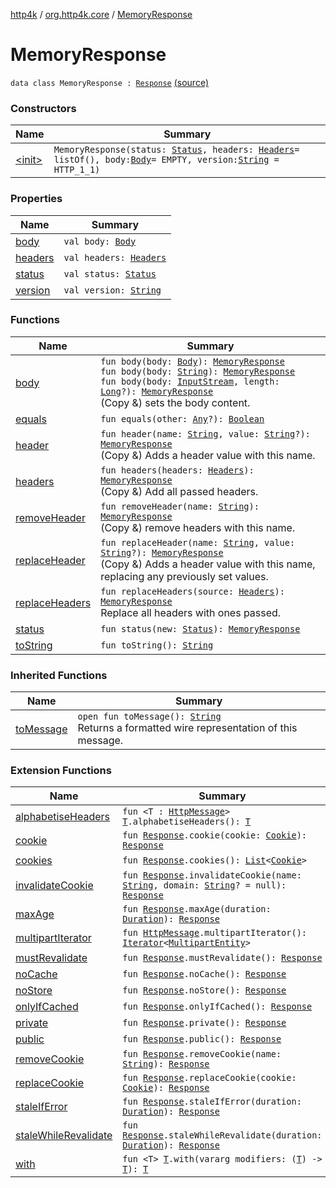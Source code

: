 [http4k](../../index.md) / [org.http4k.core](../index.md) / [MemoryResponse](./index.md)

# MemoryResponse

`data class MemoryResponse : `[`Response`](../-response/index.md) [(source)](https://github.com/http4k/http4k/blob/master/http4k-core/src/main/kotlin/org/http4k/core/http.kt#L289)

### Constructors

| Name | Summary |
|---|---|
| [&lt;init&gt;](-init-.md) | `MemoryResponse(status: `[`Status`](../-status/index.md)`, headers: `[`Headers`](../-headers.md)` = listOf(), body: `[`Body`](../-body/index.md)` = EMPTY, version: `[`String`](https://kotlinlang.org/api/latest/jvm/stdlib/kotlin/-string/index.html)` = HTTP_1_1)` |

### Properties

| Name | Summary |
|---|---|
| [body](body.md) | `val body: `[`Body`](../-body/index.md) |
| [headers](headers.md) | `val headers: `[`Headers`](../-headers.md) |
| [status](status.md) | `val status: `[`Status`](../-status/index.md) |
| [version](version.md) | `val version: `[`String`](https://kotlinlang.org/api/latest/jvm/stdlib/kotlin/-string/index.html) |

### Functions

| Name | Summary |
|---|---|
| [body](body.md) | `fun body(body: `[`Body`](../-body/index.md)`): `[`MemoryResponse`](./index.md)<br>`fun body(body: `[`String`](https://kotlinlang.org/api/latest/jvm/stdlib/kotlin/-string/index.html)`): `[`MemoryResponse`](./index.md)<br>`fun body(body: `[`InputStream`](https://docs.oracle.com/javase/9/docs/api/java/io/InputStream.html)`, length: `[`Long`](https://kotlinlang.org/api/latest/jvm/stdlib/kotlin/-long/index.html)`?): `[`MemoryResponse`](./index.md)<br>(Copy &amp;) sets the body content. |
| [equals](equals.md) | `fun equals(other: `[`Any`](https://kotlinlang.org/api/latest/jvm/stdlib/kotlin/-any/index.html)`?): `[`Boolean`](https://kotlinlang.org/api/latest/jvm/stdlib/kotlin/-boolean/index.html) |
| [header](header.md) | `fun header(name: `[`String`](https://kotlinlang.org/api/latest/jvm/stdlib/kotlin/-string/index.html)`, value: `[`String`](https://kotlinlang.org/api/latest/jvm/stdlib/kotlin/-string/index.html)`?): `[`MemoryResponse`](./index.md)<br>(Copy &amp;) Adds a header value with this name. |
| [headers](headers.md) | `fun headers(headers: `[`Headers`](../-headers.md)`): `[`MemoryResponse`](./index.md)<br>(Copy &amp;) Add all passed headers. |
| [removeHeader](remove-header.md) | `fun removeHeader(name: `[`String`](https://kotlinlang.org/api/latest/jvm/stdlib/kotlin/-string/index.html)`): `[`MemoryResponse`](./index.md)<br>(Copy &amp;) remove headers with this name. |
| [replaceHeader](replace-header.md) | `fun replaceHeader(name: `[`String`](https://kotlinlang.org/api/latest/jvm/stdlib/kotlin/-string/index.html)`, value: `[`String`](https://kotlinlang.org/api/latest/jvm/stdlib/kotlin/-string/index.html)`?): `[`MemoryResponse`](./index.md)<br>(Copy &amp;) Adds a header value with this name, replacing any previously set values. |
| [replaceHeaders](replace-headers.md) | `fun replaceHeaders(source: `[`Headers`](../-headers.md)`): `[`MemoryResponse`](./index.md)<br>Replace all headers with ones passed. |
| [status](status.md) | `fun status(new: `[`Status`](../-status/index.md)`): `[`MemoryResponse`](./index.md) |
| [toString](to-string.md) | `fun toString(): `[`String`](https://kotlinlang.org/api/latest/jvm/stdlib/kotlin/-string/index.html) |

### Inherited Functions

| Name | Summary |
|---|---|
| [toMessage](../-response/to-message.md) | `open fun toMessage(): `[`String`](https://kotlinlang.org/api/latest/jvm/stdlib/kotlin/-string/index.html)<br>Returns a formatted wire representation of this message. |

### Extension Functions

| Name | Summary |
|---|---|
| [alphabetiseHeaders](../alphabetise-headers.md) | `fun <T : `[`HttpMessage`](../-http-message/index.md)`> `[`T`](../alphabetise-headers.md#T)`.alphabetiseHeaders(): `[`T`](../alphabetise-headers.md#T) |
| [cookie](../../org.http4k.core.cookie/cookie.md) | `fun `[`Response`](../-response/index.md)`.cookie(cookie: `[`Cookie`](../../org.http4k.core.cookie/-cookie/index.md)`): `[`Response`](../-response/index.md) |
| [cookies](../../org.http4k.core.cookie/cookies.md) | `fun `[`Response`](../-response/index.md)`.cookies(): `[`List`](https://kotlinlang.org/api/latest/jvm/stdlib/kotlin.collections/-list/index.html)`<`[`Cookie`](../../org.http4k.core.cookie/-cookie/index.md)`>` |
| [invalidateCookie](../../org.http4k.core.cookie/invalidate-cookie.md) | `fun `[`Response`](../-response/index.md)`.invalidateCookie(name: `[`String`](https://kotlinlang.org/api/latest/jvm/stdlib/kotlin/-string/index.html)`, domain: `[`String`](https://kotlinlang.org/api/latest/jvm/stdlib/kotlin/-string/index.html)`? = null): `[`Response`](../-response/index.md) |
| [maxAge](../max-age.md) | `fun `[`Response`](../-response/index.md)`.maxAge(duration: `[`Duration`](https://docs.oracle.com/javase/9/docs/api/java/time/Duration.html)`): `[`Response`](../-response/index.md) |
| [multipartIterator](../multipart-iterator.md) | `fun `[`HttpMessage`](../-http-message/index.md)`.multipartIterator(): `[`Iterator`](https://kotlinlang.org/api/latest/jvm/stdlib/kotlin.collections/-iterator/index.html)`<`[`MultipartEntity`](../-multipart-entity/index.md)`>` |
| [mustRevalidate](../must-revalidate.md) | `fun `[`Response`](../-response/index.md)`.mustRevalidate(): `[`Response`](../-response/index.md) |
| [noCache](../no-cache.md) | `fun `[`Response`](../-response/index.md)`.noCache(): `[`Response`](../-response/index.md) |
| [noStore](../no-store.md) | `fun `[`Response`](../-response/index.md)`.noStore(): `[`Response`](../-response/index.md) |
| [onlyIfCached](../only-if-cached.md) | `fun `[`Response`](../-response/index.md)`.onlyIfCached(): `[`Response`](../-response/index.md) |
| [private](../private.md) | `fun `[`Response`](../-response/index.md)`.private(): `[`Response`](../-response/index.md) |
| [public](../public.md) | `fun `[`Response`](../-response/index.md)`.public(): `[`Response`](../-response/index.md) |
| [removeCookie](../../org.http4k.core.cookie/remove-cookie.md) | `fun `[`Response`](../-response/index.md)`.removeCookie(name: `[`String`](https://kotlinlang.org/api/latest/jvm/stdlib/kotlin/-string/index.html)`): `[`Response`](../-response/index.md) |
| [replaceCookie](../../org.http4k.core.cookie/replace-cookie.md) | `fun `[`Response`](../-response/index.md)`.replaceCookie(cookie: `[`Cookie`](../../org.http4k.core.cookie/-cookie/index.md)`): `[`Response`](../-response/index.md) |
| [staleIfError](../stale-if-error.md) | `fun `[`Response`](../-response/index.md)`.staleIfError(duration: `[`Duration`](https://docs.oracle.com/javase/9/docs/api/java/time/Duration.html)`): `[`Response`](../-response/index.md) |
| [staleWhileRevalidate](../stale-while-revalidate.md) | `fun `[`Response`](../-response/index.md)`.staleWhileRevalidate(duration: `[`Duration`](https://docs.oracle.com/javase/9/docs/api/java/time/Duration.html)`): `[`Response`](../-response/index.md) |
| [with](../with.md) | `fun <T> `[`T`](../with.md#T)`.with(vararg modifiers: (`[`T`](../with.md#T)`) -> `[`T`](../with.md#T)`): `[`T`](../with.md#T) |
